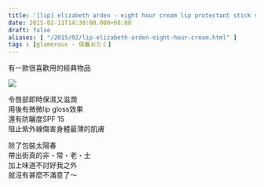 ```yaml
---
title: '[lip] elizabeth arden - eight hour cream lip protectant stick sunscreen SPF15'
date: 2015-02-11T14:30:00.000+08:00
draft: false
aliases: [ "/2015/02/lip-elizabeth-arden-eight-hour-cream.html" ]
tags : [glamorous - 保養おたく]
---
```


有一款很喜歡用的經典物品  

![](/images/elizabetharden.jpg)

令唇部即時保濕又滋潤  
用後有微微lip gloss效果  
還有防曬度SPF 15  
阻止紫外線傷害身體最薄的肌膚  
  
除了包裝太陽春  
帶出街真的非・常・老・土  
加上味道不討好我之外  
就沒有甚麼不滿意了～
